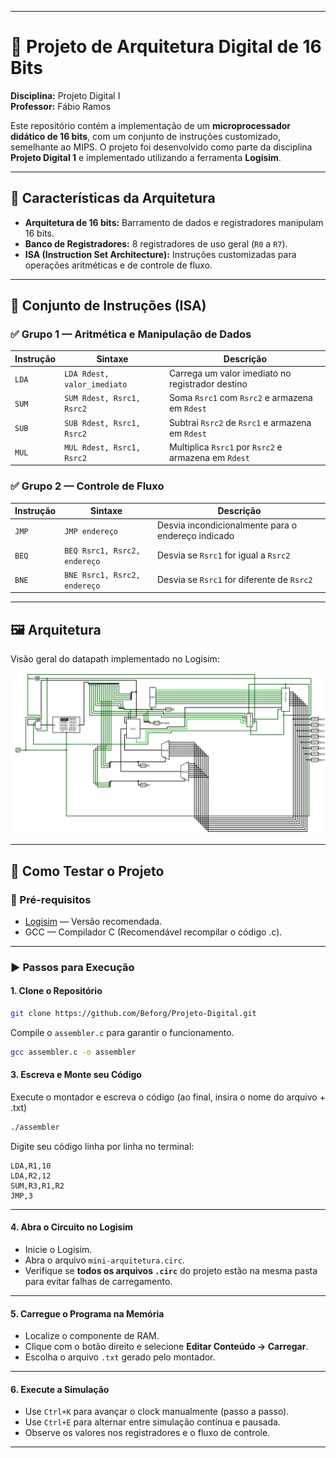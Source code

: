
---

# 🧠 Projeto de Arquitetura Digital de 16 Bits

**Disciplina:** Projeto Digital I  
**Professor:** Fábio Ramos

Este repositório contém a implementação de um **microprocessador didático de 16 bits**, com um conjunto de instruções customizado, semelhante ao MIPS. O projeto foi desenvolvido como parte da disciplina **Projeto Digital 1** e implementado utilizando a ferramenta **Logisim**.

---

## 📐 Características da Arquitetura

- **Arquitetura de 16 bits:** Barramento de dados e registradores manipulam 16 bits.
- **Banco de Registradores:** 8 registradores de uso geral (`R0` a `R7`).
- **ISA (Instruction Set Architecture):** Instruções customizadas para operações aritméticas e de controle de fluxo.

---

## 🧾 Conjunto de Instruções (ISA)

### ✅ Grupo 1 — Aritmética e Manipulação de Dados

| Instrução | Sintaxe                             | Descrição |
|-----------|-------------------------------------|-----------|
| `LDA`     | `LDA Rdest, valor_imediato`         | Carrega um valor imediato no registrador destino |
| `SUM`     | `SUM Rdest, Rsrc1, Rsrc2`           | Soma `Rsrc1` com `Rsrc2` e armazena em `Rdest` |
| `SUB`     | `SUB Rdest, Rsrc1, Rsrc2`           | Subtrai `Rsrc2` de `Rsrc1` e armazena em `Rdest` |
| `MUL`     | `MUL Rdest, Rsrc1, Rsrc2`           | Multiplica `Rsrc1` por `Rsrc2` e armazena em `Rdest` |

### ✅ Grupo 2 — Controle de Fluxo

| Instrução | Sintaxe                             | Descrição |
|-----------|-------------------------------------|-----------|
| `JMP`     | `JMP endereço`                      | Desvia incondicionalmente para o endereço indicado |
| `BEQ`     | `BEQ Rsrc1, Rsrc2, endereço`        | Desvia se `Rsrc1` for igual a `Rsrc2` |
| `BNE`     | `BNE Rsrc1, Rsrc2, endereço`        | Desvia se `Rsrc1` for diferente de `Rsrc2` |

---

## 🖼️ Arquitetura

Visão geral do datapath implementado no Logisim:

![Circuito no Logisim](/assets/arquitetura_06072025.png)



---

## 🧪 Como Testar o Projeto

### 🔧 Pré-requisitos

- [Logisim](https://sourceforge.net/projects/circuit/) — Versão recomendada.
- GCC — Compilador C (Recomendável recompilar o código .c).

---

### ▶️ Passos para Execução

#### 1. Clone o Repositório

```bash
git clone https://github.com/Beforg/Projeto-Digital.git

```
Compile o `assembler.c` para garantir o funcionamento.

```bash
gcc assembler.c -o assembler
```

#### 3. Escreva e Monte seu Código

Execute o montador e escreva o código (ao final, insira o nome do arquivo + .txt)

```bash
./assembler
```

Digite seu código linha por linha no terminal:

```
LDA,R1,10
LDA,R2,12
SUM,R3,R1,R2
JMP,3
```

---

#### 4. Abra o Circuito no Logisim

* Inicie o Logisim.
* Abra o arquivo `mini-arquitetura.circ`.
* Verifique se **todos os arquivos `.circ`** do projeto estão na mesma pasta para evitar falhas de carregamento.

---

#### 5. Carregue o Programa na Memória

* Localize o componente de RAM.
* Clique com o botão direito e selecione **Editar Conteúdo -> Carregar**.
* Escolha o arquivo `.txt` gerado pelo montador.

---

#### 6. Execute a Simulação

* Use `Ctrl+K` para avançar o clock manualmente (passo a passo).
* Use `Ctrl+E` para alternar entre simulação contínua e pausada.
* Observe os valores nos registradores e o fluxo de controle.

---

